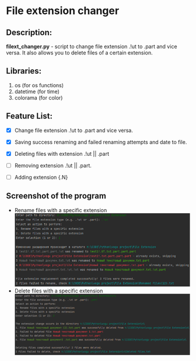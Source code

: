 # File extension changer

## Description: 
**filext_changer.py** - script to change file extension .!ut to .part and vice versa.
It also allows you to delete files of a certain extension.

## Libraries:
1. os (for os functions)
2. datetime (for time)
3. colorama (for color)

## Feature List:
- [x] Change file extension .!ut to .part and vice versa.
- [x] Saving success renaming and failed renaming attempts and date to file.
- [x] Deleting files with extension .!ut || .part
- [ ] Removing extension .!ut || .part.
- [ ] Adding extension {.N}


## Screenshot of the program
- Rename files with a specific extension  
![Rename files example](https://github.com/awerty1/filext_changer/blob/1194c5f64ee153f8f33b9d4adaf267ed4b0fcede/2023-05-14_13-47-01.png)
- Delete files with a specific extension
![Delete files example](https://github.com/awerty1/filext_changer/blob/4b87a486597fc8815d287d0d04eccfd14432ce6b/2023-05-14_17-38-46.png)

